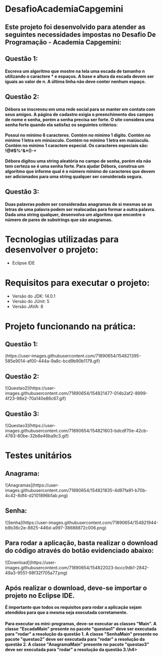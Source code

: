 # DesafioAcademiaCapgemini
 
<h2> Este projeto foi desenvolvido para atender as seguintes necessidades impostas no Desafio De Programação - Academia Capgemini: </h2>

<h2> Questão 1: </h2>
<h4> Escreva um algoritmo que mostre na tela uma escada de tamanho n utilizando o caractere * e espaços. A base e altura da escada devem ser iguais ao valor de n. A última linha não deve conter nenhum espaço. </h4>

<h2> Questão 2: </h2>
<h4> Débora se inscreveu em uma rede social para se manter em contato com seus amigos. A página de cadastro exigia o preenchimento dos campos de nome e senha, porém a senha precisa ser forte. O site considera uma senha forte quando ela satisfaz os seguintes critérios:
<br></br>
Possui no mínimo 6 caracteres. Contém no mínimo 1 digito. Contém no mínimo 1 letra em minúsculo. Contém no mínimo 1 letra em maiúsculo. Contém no mínimo 1 caractere especial. Os caracteres especiais são: !@#$%^&*()-+
<br></br>
Débora digitou uma string aleatória no campo de senha, porém ela não tem certeza se é uma senha forte. Para ajudar Débora, construa um algoritmo que informe qual é o número mínimo de caracteres que devem ser adicionados para uma string qualquer ser considerada segura.</h4>

<h2> Questão 3: </h2>
<h4> Duas palavras podem ser consideradas anagramas de si mesmas se as letras de uma palavra podem ser realocadas para formar a outra palavra. Dada uma string qualquer, desenvolva um algoritmo que encontre o número de pares de substrings que são anagramas. </h4>

<h1>Tecnologias utilizadas para desenvolver o projeto:</h1>

* Eclipse IDE

<h1>Requisitos para executar o projeto:</h1>

* Versão do JDK: 14.0.1 
* Versão do JUnit: 5
* Versão JAVA: 8

<h1>Projeto funcionando na prática:</h1>
<h2>Questão 1:</h2>
(https://user-images.githubusercontent.com/71890654/154821395-585e9014-af00-444a-9a8c-bcd9b90b1179.gif)

<h2>Questão 2:</h2>
![Questao2](https://user-images.githubusercontent.com/71890654/154821477-014b2af2-8999-4f23-98e2-70a140e86c67.gif)

<h2>Questão 3:</h2>
![Questao3](https://user-images.githubusercontent.com/71890654/154821603-bdcdf70e-42cb-4783-80be-32b8e46ba9c3.gif)

<h1> Testes unitários </h1>
<h2>Anagrama:</h2>
![Anagramas](https://user-images.githubusercontent.com/71890654/154821835-4d97fa91-b70b-4c42-8df4-d2101896b1ab.png)

<h2>Senha:</h2>
![Senha](https://user-images.githubusercontent.com/71890654/154821944-b9b36c2e-8825-446d-a997-38688872c006.png)

<h2> Para rodar a aplicação, basta realizar o download do código através do botão evidenciado abaixo: </h2>
![Download](https://user-images.githubusercontent.com/71890654/154822023-bccc9db1-2842-49a3-9551-98f32f705a77.png)

<h2> Após realizar o download, deve-se importar o projeto no Eclipse IDE.</h2>
<b>É importante que todos os requisitos para rodar a aplicação sejam atendidos para que a mesma seja executada corretamente.</b>
<h4> Para executar os mini-programas, deve-se executar as classes "Main". A classe "EscadaMain" presente no pacote "questao1" deve ser executada para "rodar" a resolução da questão 1. A classe "SenhaMain" presente no pacote "questao2" deve ser executada para "rodar" a resolução da questão 2. A classe "AnagramaMain" presente no pacote "questao3" deve ser executada para "rodar" a resolução da questão 3.\h4>
